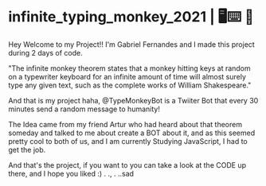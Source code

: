 # infinite_typing_monkey_2021 | 🖥️⌨️ 🐒

Hey Welcome to my Project!! I'm Gabriel Fernandes and I made this project during 2 days of code.

"The infinite monkey theorem states that a monkey hitting keys at random on a typewriter keyboard for an infinite amount of time
              will almost surely type any given text, such as the complete works of William Shakespeare."
              
              
And that is my project haha, @TypeMonkeyBot is a Twiiter Bot that every 30 minutes send a random message to humanity!

The Idea came from my friend Artur who had heard about that theorem someday and talked to me about create a BOT about it, 
and as this seemed pretty cool to both of us, and I am currently Studying JavaScript, I had to get the job.

And that's the project, if you want to you can take a look at the CODE up there, and I hope you liked :) .
.,
.
..sad
